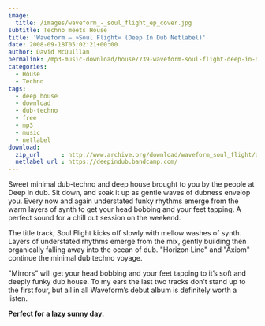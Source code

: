 ```yaml
---
image:
  title: /images/waveform_-_soul_flight_ep_cover.jpg
subtitle: Techno meets House
title: 'Waveform – »Soul Flight« (Deep In Dub Netlabel)'
date: 2008-09-18T05:02:21+00:00
author: David McQuillan
permalink: /mp3-music-download/house/739-waveform-soul-flight-deep-in-dub-netlabel
categories:
  - House
  - Techno
tags:
  - deep house
  - download
  - dub-techno
  - free
  - mp3
  - music
  - netlabel
download:
  zip_url      : http://www.archive.org/download/waveform_soul_flight/did024_Waveform_Soul_Flight.zip
  netlabel_url : https://deepindub.bandcamp.com/
---
```

Sweet minimal dub-techno and deep house brought to you by the people at Deep in dub. Sit down, and soak it up as gentle waves of dubness envelop you. Every now and again understated funky rhythms emerge from the warm layers of synth to get your head bobbing and your feet tapping. A perfect sound for a chill out session on the weekend.
<!--more-->

The title track, Soul Flight kicks off slowly with mellow washes of synth. Layers of understated rhythms emerge from the mix, gently building then organically falling away into the ocean of dub. "Horizon Line" and "Axiom" continue the minimal dub techno voyage.

"Mirrors" will get your head bobbing and your feet tapping to it’s soft and deeply funky dub house. To my ears the last two tracks don’t stand up to the first four, but all in all Waveform’s debut album is definitely worth a listen.

**Perfect for a lazy sunny day.**

